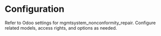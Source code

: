 # Configuration

Refer to Odoo settings for mgmtsystem_nonconformity_repair. Configure related models, access rights, and options as needed.
